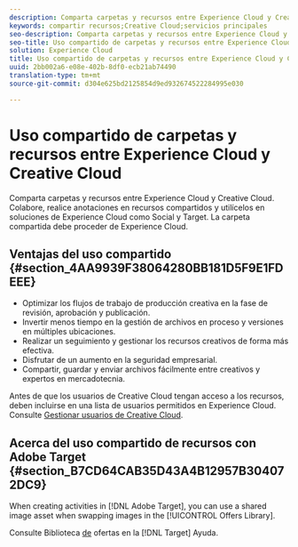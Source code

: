 ```yaml
---
description: Comparta carpetas y recursos entre Experience Cloud y Creative Cloud. Colabore, realice anotaciones en recursos compartidos y utilícelos en soluciones de Experience Cloud como Social y Target. La carpeta compartida debe proceder de Experience Cloud.
keywords: compartir recursos;Creative Cloud;servicios principales
seo-description: Comparta carpetas y recursos entre Experience Cloud y Creative Cloud. Colabore, realice anotaciones en recursos compartidos y utilícelos en soluciones de Experience Cloud como Social y Target. La carpeta compartida debe proceder de Experience Cloud.
seo-title: Uso compartido de carpetas y recursos entre Experience Cloud y Creative Cloud
solution: Experience Cloud
title: Uso compartido de carpetas y recursos entre Experience Cloud y Creative Cloud
uuid: 2bb002a6-e08e-402b-8df0-ecb21ab74490
translation-type: tm+mt
source-git-commit: d304e625bd2125854d9ed932674522284995e030

---
```



# Uso compartido de carpetas y recursos entre Experience Cloud y Creative Cloud

Comparta carpetas y recursos entre Experience Cloud y Creative Cloud. Colabore, realice anotaciones en recursos compartidos y utilícelos en soluciones de Experience Cloud como Social y Target. La carpeta compartida debe proceder de Experience Cloud.

## Ventajas del uso compartido {#section_4AA9939F38064280BB181D5F9E1FDEEE}

* Optimizar los flujos de trabajo de producción creativa en la fase de revisión, aprobación y publicación.
* Invertir menos tiempo en la gestión de archivos en proceso y versiones en múltiples ubicaciones.
* Realizar un seguimiento y gestionar los recursos creativos de forma más efectiva.
* Disfrutar de un aumento en la seguridad empresarial.
* Compartir, guardar y enviar archivos fácilmente entre creativos y expertos en mercadotecnia.

Antes de que los usuarios de Creative Cloud tengan acceso a los recursos, deben incluirse en una lista de usuarios permitidos en Experience Cloud. Consulte  [Gestionar usuarios de Creative Cloud](../experience-cloud-assets/t-admin-add-cc-user.md#task_F36D4F1D49B44F09A54F7371810D2752).

## Acerca del uso compartido de recursos con Adobe Target {#section_B7CD64CAB35D43A4B12957B304072DC9}

When creating activities in [!DNL Adobe Target], you can use a shared image asset when swapping images in the [!UICONTROL Offers Library].

Consulte Biblioteca [de](https://docs.adobe.com/help/en/target/using/experiences/offers/manage-content.html) ofertas en la [!DNL Target] Ayuda.
